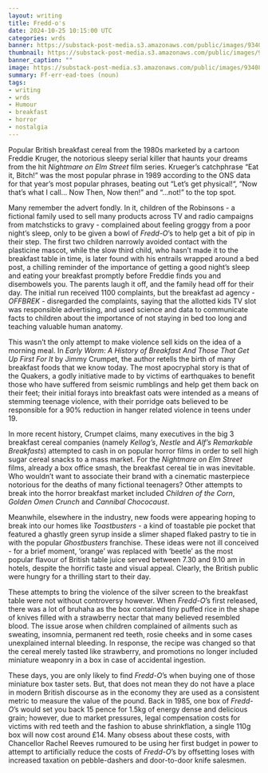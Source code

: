 ```yaml
---
layout: writing
title: Fredd-o's
date: 2024-10-25 10:15:00 UTC
categories: wrds
banner: https://substack-post-media.s3.amazonaws.com/public/images/9340837e-db31-4412-85d9-cf2abe241459_1024x938.jpeg
thumbnail: https://substack-post-media.s3.amazonaws.com/public/images/9340837e-db31-4412-85d9-cf2abe241459_1024x938.jpeg
banner_caption: "" 
image: https://substack-post-media.s3.amazonaws.com/public/images/9340837e-db31-4412-85d9-cf2abe241459_1024x938.jpeg
summary: Ff·err·ead·toes (noun)
tags:
- writing
- wrds
- Humour
- breakfast
- horror
- nostalgia
---
```


Popular British breakfast cereal from the 1980s marketed by a cartoon Freddie Kruger, the notorious sleepy serial killer that haunts your dreams from the hit *Nightmare on Elm Street* film series. Krueger’s catchphrase “Eat it, Bitch!” was the most popular phrase in 1989 according to the ONS data for that year’s most popular phrases, beating out “Let’s get physical!“, “Now that’s what I call… Now Then, Now then!” and “…not!” to the top spot.

Many remember the advert fondly. In it, children of the Robinsons - a fictional family used to sell many products across TV and radio campaigns from matchsticks to gravy - complained about feeling groggy from a poor night’s sleep, only to be given a bowl of *Fredd-O*’s to help get a bit of pip in their step. The first two children narrowly avoided contact with the plasticine mascot, while the slow third child, who hasn’t made it to the breakfast table in time, is later found with his entrails wrapped around a bed post, a chilling reminder of the importance of getting a good night’s sleep and eating your breakfast promptly before Freddie finds you and disembowels you. The parents laugh it off, and the family head off for their day. The initial run received 1100 complaints, but the breakfast ad agency - *OFFBREK* - disregarded the complaints, saying that the allotted kids TV slot was responsible advertising, and used science and data to communicate facts to children about the importance of not staying in bed too long and teaching valuable human anatomy.

This wasn’t the only attempt to make violence sell kids on the idea of a morning meal. In *Early Worm: A History of Breakfast And Those That Get Up First For It* by Jimmy Crumpet, the author retells the birth of many breakfast foods that we know today. The most apocryphal story is that of the Quakers, a godly initiative made to by victims of earthquakes to benefit those who have suffered from seismic rumblings and help get them back on their feet; their initial forays into breakfast oats were intended as a means of stemming teenage violence, with their porridge oats believed to be responsible for a 90% reduction in hanger related violence in teens under 19.

In more recent history, Crumpet claims, many executives in the big 3 breakfast cereal companies (namely *Kellog’s*, *Nestle* and *Alf’s Remarkable Breakfasts*) attempted to cash in on popular horror films in order to sell high sugar cereal snacks to a mass market. For the *Nightmare on Elm Street* films, already a box office smash, the breakfast cereal tie in was inevitable. Who wouldn’t want to associate their brand with a cinematic masterpiece notorious for the deaths of many fictional teenagers? Other attempts to break into the horror breakfast market included *Children of the Corn*, *Golden Omen Crunch* and *Cannibal Chococaust*.

Meanwhile, elsewhere in the industry, new foods were appearing hoping to break into our homes like *Toastbusters* - a kind of toastable pie pocket that featured a ghastly green syrup inside a slimer shaped flaked pastry to tie in with the popular *Ghostbusters* franchise. These ideas were not ill conceived - for a brief moment, ‘orange’ was replaced with ‘beetle’ as the most popular flavour of British table juice served between 7.30 and 9.10 am in hotels, despite the horrific taste and visual appeal. Clearly, the British public were hungry for a thrilling start to their day.

These attempts to bring the violence of the silver screen to the breakfast table were not without controversy however. When *Fredd-O*’s first released, there was a lot of bruhaha as the box contained tiny puffed rice in the shape of knives filled with a strawberry nectar that many believed resembled blood. The issue arose when children complained of ailments such as sweating, insomnia, permanent red teeth, rosie cheeks and in some cases unexplained internal bleeding. In response, the recipe was changed so that the cereal merely tasted like strawberry, and promotions no longer included miniature weaponry in a box in case of accidental ingestion.

These days, you are only likely to find *Fredd-O*’s when buying one of those miniature box taster sets. But, that does not mean they do not have a place in modern British discourse as in the economy they are used as a consistent metric to measure the value of the pound. Back in 1985, one box of *Fredd-O*’s would set you back 15 pence for 1.5kg of energy dense and delicious grain; however, due to market pressures, legal compensation costs for victims with red teeth and the fashion to abuse shrinkflation, a single 110g box will now cost around £14. Many obsess about these costs, with Chancellor Rachel Reeves rumoured to be using her first budget in power to attempt to artificially reduce the costs of *Fredd-O*’s by offsetting loses with increased taxation on pebble-dashers and door-to-door knife salesmen.